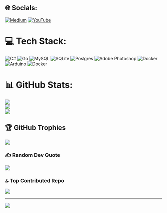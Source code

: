 
## 🌐 Socials:
[![Medium](https://img.shields.io/badge/Medium-12100E?logo=medium&logoColor=white)](https://medium.com/@@silas.aiko) [![YouTube](https://img.shields.io/badge/YouTube-%23FF0000.svg?logo=YouTube&logoColor=white)](https://youtube.com/@@uidelphi) 

# 💻 Tech Stack:
![C#](https://img.shields.io/badge/c%23-%23239120.svg?style=for-the-badge&logo=c-sharp&logoColor=white) ![Go](https://img.shields.io/badge/go-%2300ADD8.svg?style=for-the-badge&logo=go&logoColor=white) ![MySQL](https://img.shields.io/badge/mysql-%2300000f.svg?style=for-the-badge&logo=mysql&logoColor=white) ![SQLite](https://img.shields.io/badge/sqlite-%2307405e.svg?style=for-the-badge&logo=sqlite&logoColor=white) ![Postgres](https://img.shields.io/badge/postgres-%23316192.svg?style=for-the-badge&logo=postgresql&logoColor=white) ![Adobe Photoshop](https://img.shields.io/badge/adobe%20photoshop-%2331A8FF.svg?style=for-the-badge&logo=adobe%20photoshop&logoColor=white) ![Docker](https://img.shields.io/badge/docker-%230db7ed.svg?style=for-the-badge&logo=docker&logoColor=white) ![Arduino](https://img.shields.io/badge/-Arduino-00979D?style=for-the-badge&logo=Arduino&logoColor=white) ![Docker](https://img.shields.io/badge/docker-%230db7ed.svg?style=for-the-badge&logo=docker&logoColor=white)
# 📊 GitHub Stats:
![](https://github-readme-stats.vercel.app/api?username=aso14&theme=dark&hide_border=false&include_all_commits=true&count_private=false)<br/>
![](https://github-readme-streak-stats.herokuapp.com/?user=aso14&theme=dark&hide_border=false)<br/>
![](https://github-readme-stats.vercel.app/api/top-langs/?username=aso14&theme=dark&hide_border=false&include_all_commits=true&count_private=false&layout=compact)

## 🏆 GitHub Trophies
![](https://github-profile-trophy.vercel.app/?username=aso14&theme=radical&no-frame=false&no-bg=true&margin-w=4)

### ✍️ Random Dev Quote
![](https://quotes-github-readme.vercel.app/api?type=horizontal&theme=radical)

### 🔝 Top Contributed Repo
![](https://github-contributor-stats.vercel.app/api?username=aso14&limit=5&theme=dark&combine_all_yearly_contributions=true)

---
[![](https://visitcount.itsvg.in/api?id=aso14&icon=5&color=12)](https://visitcount.itsvg.in)

<!-- Proudly created with GPRM ( https://gprm.itsvg.in ) -->

